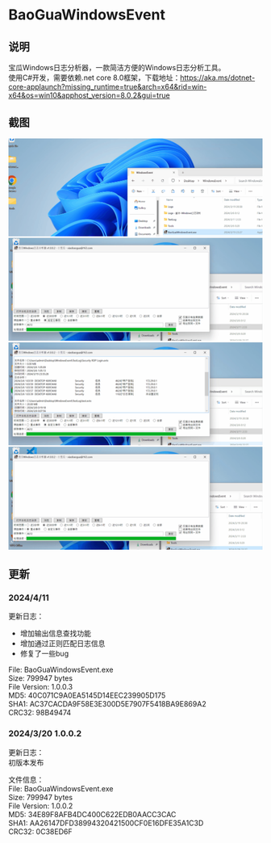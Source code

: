 # BaoGuaWindowsEvent  
## 说明  
宝瓜Windows日志分析器，一款简洁方便的Windows日志分析工具。  
使用C#开发，需要依赖.net core 8.0框架，下载地址：https://aka.ms/dotnet-core-applaunch?missing_runtime=true&arch=x64&rid=win-x64&os=win10&apphost_version=8.0.2&gui=true

## 截图  
<img src="picture/Windows日志一把梭.gif" />  
<img src="picture/Windows日志一把梭2.gif" />  
<img src="picture/Windows日志一把梭3.gif" />  
<img src="picture/Windows日志一把梭4.gif" />  

## 更新  
### 2024/4/11  
更新日志：  
- 增加输出信息查找功能  
- 增加通过正则匹配日志信息  
- 修复了一些bug  

File: BaoGuaWindowsEvent.exe  
Size: 799947 bytes  
File Version: 1.0.0.3  
MD5: 40C071C9A0EA5145D14EEC239905D175  
SHA1: AC37CACDA9F58E3E300D5E7907F5418BA9E869A2  
CRC32: 98B49474  

### 2024/3/20 1.0.0.2  
更新日志：  
初版本发布  

文件信息：  
File: BaoGuaWindowsEvent.exe  
Size: 799947 bytes  
File Version: 1.0.0.2  
MD5: 34E89F8AFB4DC400C622EDB0AACC3CAC  
SHA1: AA26147DFD38994320421500CF0E16DFE35A1C3D  
CRC32: 0C38ED6F  


